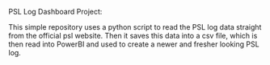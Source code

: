PSL Log Dashboard Project:

This simple repository uses a python script to read the PSL log data straight from the official psl website. Then it saves this data into a csv file, which is then read into PowerBI and used to create a newer and fresher looking PSL log.
